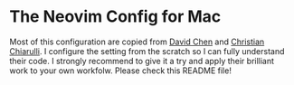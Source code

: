 # The Neovim Config for Mac

Most of this configuration are copied from [David Chen](https://github.com/theniceboy/nvim) and [Christian Chiarulli](https://github.com/ChristianChiarulli/nvim). I configure the setting from the scratch so I can fully understand their code. I strongly recommend to give it a try and apply their brilliant work to your own workfolw. Please check this README file!
